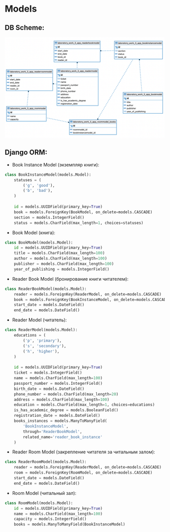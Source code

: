 # Models


## DB Scheme:
![Schema](images/laboratory-work-3-db-scheme.png)


## Django ORM:
- Book Instance Model (экземпляр книги):
``` python
class BookInstanceModel(models.Model):
    statuses = (
        ('g', 'good'),
        ('b', 'bad'),
    )

    id = models.UUIDField(primary_key=True)
    book = models.ForeignKey(BookModel, on_delete=models.CASCADE)
    section = models.IntegerField()
    status = models.CharField(max_length=1, choices=statuses)
```
- Book Model (книга):
``` python
class BookModel(models.Model):
    id = models.UUIDField(primary_key=True)
    title = models.CharField(max_length=100)
    author = models.CharField(max_length=100)
    publisher = models.CharField(max_length=100)
    year_of_publishing = models.IntegerField()
```
- Reader Book Model (бронирование книги читателем):
``` python
class ReaderBookModel(models.Model):
    reader = models.ForeignKey(ReaderModel, on_delete=models.CASCADE)
    book = models.ForeignKey(BookInstanceModel, on_delete=models.CASCADE)
    start_date = models.DateField()
    end_date = models.DateField()
```
- Reader Model (читатель):
``` python
class ReaderModel(models.Model):
    educations = (
        ('p', 'primary'),
        ('s', 'secondary'),
        ('h', 'higher'),
    )

    id = models.UUIDField(primary_key=True)
    ticket = models.IntegerField()
    name = models.CharField(max_length=100)
    passport_number = models.IntegerField()
    birth_date = models.DateField()
    phone_number = models.CharField(max_length=20)
    address = models.CharField(max_length=100)
    education = models.CharField(max_length=1, choices=educations)
    is_has_academic_degree = models.BooleanField()
    registration_date = models.DateField()
    books_instances = models.ManyToManyField(
        'BookInstanceModel',
        through='ReaderBookModel',
        related_name='reader_book_instance'
    )
```
- Reader Room Model (закрепление читателя за читальным залом):
``` python
class ReaderRoomModel(models.Model):
    reader = models.ForeignKey(ReaderModel, on_delete=models.CASCADE)
    room = models.ForeignKey(RoomModel, on_delete=models.CASCADE)
    start_date = models.DateField()
    end_date = models.DateField()
```
- Room Model (читальный зал):
``` python
class RoomModel(models.Model):
    id = models.UUIDField(primary_key=True)
    name = models.CharField(max_length=100)
    capacity = models.IntegerField()
    books = models.ManyToManyField(BookInstanceModel)
```
